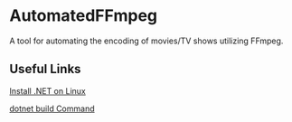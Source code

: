# AutomatedFFmpeg
A tool for automating the encoding of movies/TV shows utilizing FFmpeg.

## Useful Links
[Install .NET on Linux](https://docs.microsoft.com/en-us/dotnet/core/install/linux)

[dotnet build Command](https://docs.microsoft.com/en-us/dotnet/core/tools/dotnet-build)
